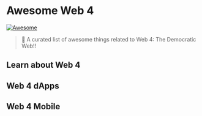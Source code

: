 # Awesome Web 4
[![Awesome](https://awesome.re/badge.svg)](https://github.com/dougbutner/awesome-web4)

> 🎉  A curated list of awesome things related to Web 4: The Democratic Web!!

## Learn about Web 4


## Web 4 dApps


## Web 4 Mobile 



<!--stackedit_data:
eyJoaXN0b3J5IjpbLTE0NDMyODMzMjksNTMzNDgzNjgxLDEzNT
A4NTA5NzIsMTMxMjg3NDUyOF19
-->